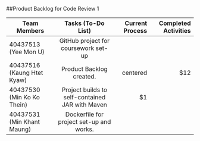 
##Product Backlog for Code Review 1

|Team Members | Tasks (To-Do List) |      Current Process     | Completed Activities|
|---------|:-------------:|------:|------:|
|40437513 (Yee Mon U)| GitHub project for coursework set-up|  
|40437516 (Kaung Htet Kyaw)| Product Backlog created. |    centered   |   $12 |
|40437530 (Min Ko Ko Thein)| Project builds to self-contained JAR with Maven |    $1 |
|40437531 (Min Khant Maung)| Dockerfile for project set-up and works.|